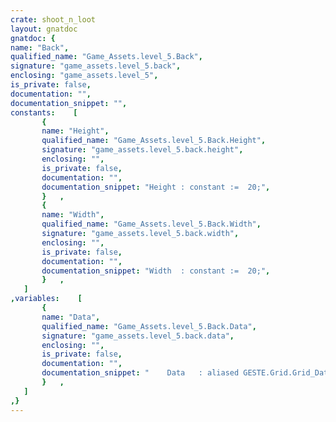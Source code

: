 ```yaml
---
crate: shoot_n_loot
layout: gnatdoc
gnatdoc: {
name: "Back",
qualified_name: "Game_Assets.level_5.Back",
signature: "game_assets.level_5.back",
enclosing: "game_assets.level_5",
is_private: false,
documentation: "",
documentation_snippet: "",
constants:    [
       {
       name: "Height",
       qualified_name: "Game_Assets.level_5.Back.Height",
       signature: "game_assets.level_5.back.height",
       enclosing: "",
       is_private: false,
       documentation: "",
       documentation_snippet: "Height : constant :=  20;",
       }   ,
       {
       name: "Width",
       qualified_name: "Game_Assets.level_5.Back.Width",
       signature: "game_assets.level_5.back.width",
       enclosing: "",
       is_private: false,
       documentation: "",
       documentation_snippet: "Width  : constant :=  20;",
       }   ,
   ]
,variables:    [
       {
       name: "Data",
       qualified_name: "Game_Assets.level_5.Back.Data",
       signature: "game_assets.level_5.back.data",
       enclosing: "",
       is_private: false,
       documentation: "",
       documentation_snippet: "    Data   : aliased GESTE.Grid.Grid_Data :=\n(( 10, 9, 78, 66, 66, 66, 66, 66, 79, 66, 66, 66, 66, 66, 79, 67),\n       ( 9, 10, 80, 0, 0, 0, 0, 0, 61, 0, 0, 0, 0, 0, 61, 67),\n       ( 10, 9, 80, 0, 0, 0, 0, 0, 61, 0, 0, 0, 0, 0, 61, 67),\n       ( 9, 10, 80, 70, 70, 70, 70, 70, 61, 81, 70, 70, 70, 70, 61, 67),\n       ( 10, 9, 80, 0, 0, 0, 0, 0, 61, 0, 0, 0, 0, 0, 61, 67),\n       ( 9, 10, 80, 0, 0, 0, 0, 0, 0, 0, 0, 0, 0, 0, 61, 67),\n       ( 10, 9, 80, 0, 0, 0, 0, 0, 0, 0, 0, 0, 0, 0, 61, 67),\n       ( 9, 10, 80, 70, 82, 0, 0, 0, 0, 0, 49, 0, 0, 0, 61, 67),\n       ( 10, 9, 80, 0, 0, 0, 0, 0, 0, 0, 61, 0, 0, 0, 61, 67),\n       ( 9, 10, 80, 0, 0, 0, 0, 0, 0, 0, 61, 0, 0, 0, 61, 67),\n       ( 10, 9, 80, 0, 0, 0, 0, 0, 0, 0, 61, 0, 0, 0, 61, 67),\n       ( 9, 10, 80, 70, 82, 0, 0, 0, 0, 0, 72, 0, 0, 0, 61, 67),\n       ( 10, 9, 80, 0, 0, 0, 0, 0, 0, 0, 0, 0, 0, 0, 61, 67),\n       ( 9, 10, 80, 0, 0, 0, 0, 0, 0, 0, 0, 0, 49, 50, 60, 67),\n       ( 10, 9, 83, 50, 50, 51, 70, 82, 0, 0, 0, 0, 61, 10, 9, 0),\n       ( 9, 10, 9, 10, 9, 80, 0, 0, 0, 0, 0, 0, 61, 9, 10, 0),\n       ( 10, 9, 10, 9, 10, 80, 0, 0, 0, 0, 0, 0, 0, 0, 9, 0),\n       ( 9, 10, 9, 10, 9, 80, 70, 82, 0, 0, 0, 0, 61, 0, 10, 0),\n       ( 10, 9, 10, 9, 10, 80, 0, 0, 0, 0, 0, 0, 61, 0, 9, 0),\n       ( 9, 10, 9, 10, 9, 83, 50, 50, 50, 50, 50, 0, 60, 9, 10, 0))      ;",
       }   ,
   ]
,}
---
```

